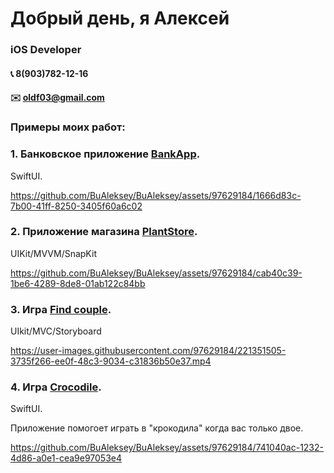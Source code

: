 # Добрый день, я Алексей
### iOS Developer <img height="15" width="15" src="https://cdn.simpleicons.org/Apple/yellow"/>
#### :telephone_receiver:  8(903)782-12-16
#### :envelope:  oldf03@gmail.com

### Примеры моих работ:

### 1. Банковское приложение [BankApp](https://github.com/BuAleksey/BankApp).

SwiftUI.

https://github.com/BuAleksey/BuAleksey/assets/97629184/1666d83c-7b00-41ff-8250-3405f60a6c02

### 2. Приложение магазина [PlantStore](https://github.com/BuAleksey/PlantSrore).

UIKit/MVVM/SnapKit

https://github.com/BuAleksey/BuAleksey/assets/97629184/cab40c39-1be6-4289-8de8-01ab122c84bb

### 3. Игра [Find couple](https://github.com/BuAleksey/Find-couple.git).

UIkit/MVC/Storyboard

https://user-images.githubusercontent.com/97629184/221351505-3735f266-ee0f-48c3-9034-c31836b50e37.mp4

### 4. Игра [Crocodile](https://github.com/BuAleksey/CrocodileApp).

SwiftUI.

Приложение помогоет играть в "крокодила" когда вас только двое.

https://github.com/BuAleksey/BuAleksey/assets/97629184/741040ac-1232-4d86-a0e1-cea9e97053e4

